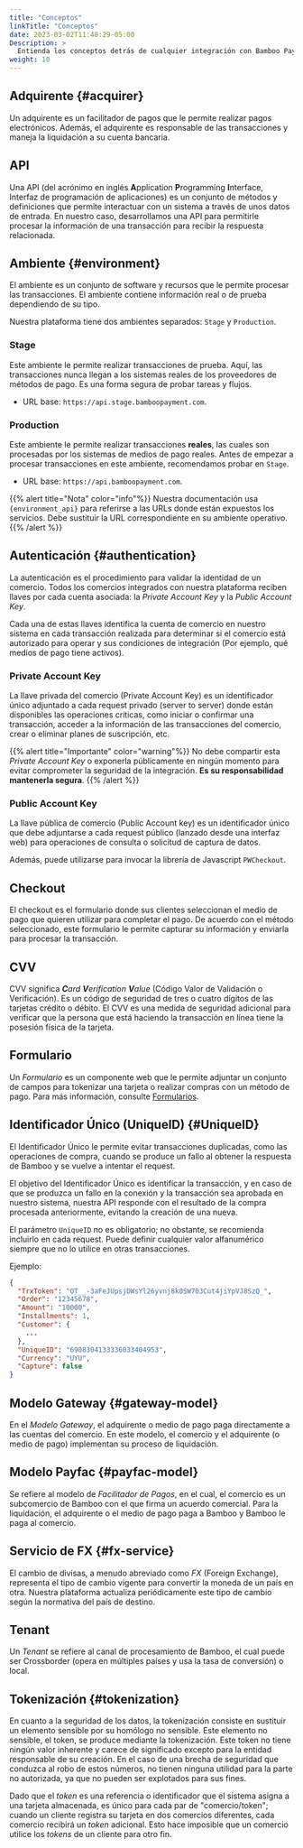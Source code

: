 ```yaml
---
title: "Conceptos"
linkTitle: "Conceptos"
date: 2023-03-02T11:40:29-05:00
Description: >
  Entienda los conceptos detrás de cualquier integración con Bamboo Payments.
weight: 10
---
```


## Adquirente {#acquirer}
Un adquirente es un facilitador de pagos que le permite realizar pagos electrónicos. Además, el adquirente es responsable de las transacciones y maneja la liquidación a su cuenta bancaria.

## API
Una API (del acrónimo en inglés **A**pplication **P**rogramming **I**nterface, Interfaz de programación de aplicaciones) es un conjunto de métodos y definiciones que permite interactuar con un sistema a través de unos datos de entrada. En nuestro caso, desarrollamos una API para permitirle procesar la información de una transacción para recibir la respuesta relacionada.

## Ambiente {#environment}
El ambiente es un conjunto de software y recursos que le permite procesar las transacciones. El ambiente contiene información real o de prueba dependiendo de su tipo.

Nuestra plataforma tiene dos ambientes separados: `Stage` y `Production`.

### Stage
Este ambiente le permite realizar transacciones de prueba. Aquí, las transacciones nunca llegan a los sistemas reales de los proveedores de métodos de pago. Es una forma segura de probar tareas y flujos.

* URL base: `https://api.stage.bamboopayment.com`.

### Production
Este ambiente le permite realizar transacciones **reales**, las cuales son procesadas por los sistemas de medios de pago reales. Antes de empezar a procesar transacciones en este ambiente, recomendamos probar en `Stage`.

* URL base: `https://api.bamboopayment.com`.

{{% alert title="Nota" color="info"%}}
Nuestra documentación usa `{environment_api}` para referirse a las URLs donde están expuestos los servicios. Debe sustituir la URL correspondiente en su ambiente operativo.
{{% /alert %}}

## Autenticación {#authentication}
La autenticación es el procedimiento para validar la identidad de un comercio. Todos los comercios integrados con nuestra plataforma reciben llaves por cada cuenta asociada: la _Private Account Key_ y la _Public Account Key_.

Cada una de estas llaves identifica la cuenta de comercio en nuestro sistema en cada transacción realizada para determinar si el comercio está autorizado para operar y sus condiciones de integración (Por ejemplo, qué medios de pago tiene activos).

### Private Account Key
La llave privada del comercio (Private Account Key) es un identificador único adjuntado a cada request privado (server to server) donde están disponibles las operaciones críticas, como iniciar o confirmar una transacción, acceder a la información de las transacciones del comercio, crear o eliminar planes de suscripción, etc.

{{% alert title="Importante" color="warning"%}}
No debe compartir esta _Private Account Key_ o exponerla públicamente en ningún momento para evitar comprometer la seguridad de la integración. **Es su responsabilidad mantenerla segura**.
{{% /alert %}}

### Public Account Key
La llave  pública de comercio (Public Account key) es un identificador único que debe adjuntarse a cada request público (lanzado desde una interfaz web) para operaciones de consulta o solicitud de captura de datos.

Además, puede utilizarse para invocar la librería de Javascript `PWCheckout`.

## Checkout
El checkout es el formulario donde sus clientes seleccionan el medio de pago que quieren utilizar para completar el pago. De acuerdo con el método seleccionado, este formulario le permite capturar su información y enviarla para procesar la transacción.

## CVV
CVV significa _**C**ard **V**erification **V**alue_ (Código Valor de Validación o Verificación). Es un código de seguridad de tres o cuatro dígitos de las tarjetas crédito o débito. El CVV es una medida de seguridad adicional para verificar que la persona que está haciendo la transacción en línea tiene la posesión física de la tarjeta.

## Formulario
Un _Formulario_ es un componente web que le permite adjuntar un conjunto de campos para tokenizar una tarjeta o realizar compras con un método de pago. Para más información, consulte [Formularios](../forms.html).

## Identificador Único (UniqueID) {#UniqueID}
El Identificador Único le permite evitar transacciones duplicadas, como las operaciones de compra, cuando se produce un fallo al obtener la respuesta de Bamboo y se vuelve a intentar el request.

El objetivo del Identificador Único es identificar la transacción, y en caso de que se produzca un fallo en la conexión y la transacción sea aprobada en nuestro sistema, nuestra API responde con el resultado de la compra procesada anteriormente, evitando la creación de una nueva.

El parámetro `UniqueID` no es obligatorio; no obstante, se recomienda incluirlo en cada request. Puede definir cualquier valor alfanumérico siempre que no lo utilice en otras transacciones.

Ejemplo:

```json
{
  "TrxToken": "OT__-3aFeJUpsjDWsYl26yvnj8k0SW703Cut4jiYpVJ8SzQ_",
  "Order": "12345678",
  "Amount": "10000",
  "Installments": 1,
  "Customer": {
    ...
  },
  "UniqueID": "6908304133336033404953",
  "Currency": "UYU",
  "Capture": false
}
```

## Modelo Gateway {#gateway-model}
En el _Modelo Gateway_, el adquirente o medio de pago paga directamente a las cuentas del comercio. En este modelo, el comercio y el adquirente (o medio de pago) implementan su proceso de liquidación.

## Modelo Payfac {#payfac-model}
Se refiere al modelo de _Facilitador de Pagos_, en el cual, el comercio es un subcomercio de Bamboo con el que firma un acuerdo comercial. Para la liquidación, el adquirente o el medio de pago paga a Bamboo y Bamboo le paga al comercio.

## Servicio de FX {#fx-service}
El cambio de divisas, a menudo abreviado como _FX_ (Foreign Exchange), representa el tipo de cambio vigente para convertir la moneda de un país en otra. Nuestra plataforma actualiza periódicamente este tipo de cambio según la normativa del país de destino.

## Tenant
Un _Tenant_ se refiere al canal de procesamiento de Bamboo, el cual puede ser Crossborder (opera en múltiples países y usa la tasa de conversión) o local.

## Tokenización {#tokenization}
En cuanto a la seguridad de los datos, la tokenización consiste en sustituir un elemento sensible por su homólogo no sensible. Este elemento no sensible, el token, se produce mediante la tokenización. Este token no tiene ningún valor inherente y carece de significado excepto para la entidad responsable de su creación. En el caso de una brecha de seguridad que conduzca al robo de estos números, no tienen ninguna utilidad para la parte no autorizada, ya que no pueden ser explotados para sus fines.

Dado que el _token_ es una referencia o identificador que el sistema asigna a una tarjeta almacenada, es único para cada par de "comercio/token"; cuando un cliente registra su tarjeta en dos comercios diferentes, cada comercio recibirá un _token_ adicional. Esto hace imposible que un comercio utilice los _tokens_ de un cliente para otro fin.
